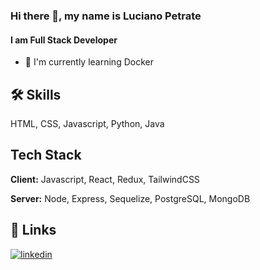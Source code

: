 ### Hi there 👋, my name is Luciano Petrate
#### I am Full Stack Developer



- 🧠 I'm currently learning Docker



## 🛠 Skills
HTML, CSS, Javascript, Python, Java


## Tech Stack

**Client:** Javascript, React, Redux, TailwindCSS

**Server:** Node, Express, Sequelize, PostgreSQL, MongoDB


## 🔗 Links
[![linkedin](https://img.shields.io/badge/linkedin-0A66C2?style=for-the-badge&logo=linkedin&logoColor=white)](https://www.linkedin.com/in/luciano-petrate-a17b2315/)





